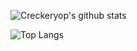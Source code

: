 ![Creckeryop's github stats](https://github-readme-stats.vercel.app/api?username=PokersKun&show_icons=true)
<br>

![Top Langs](https://github-readme-stats.vercel.app/api/top-langs/?username=PokersKun&layout=compact)

<!--
**PokersKun/my-file-station** is a ✨ _special_ ✨ repository because its `README.md` (this file) appears on your GitHub profile.

Here are some ideas to get you started:

- 🔭 I’m currently working on ...
- 🌱 I’m currently learning ...
- 👯 I’m looking to collaborate on ...
- 🤔 I’m looking for help with ...
- 💬 Ask me about ...
- 📫 How to reach me: ...
- 😄 Pronouns: ...
- ⚡ Fun fact: ...
-->
